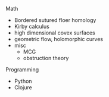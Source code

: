 Math
- Bordered sutured floer homology
- Kirby calculus
- high dimensional covex surfaces
- geometric flow, holomorphic curves
- misc
	- MCG
	- obstruction theory

Programming
- Python
- Clojure
<!--stackedit_data:
eyJoaXN0b3J5IjpbMzUwMzA2NzQzXX0=
-->